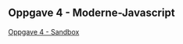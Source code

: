 ## Oppgave 4 - Moderne-Javascript

[Oppgave 4 - Sandbox](https://codesandbox.io/s/moderne-js-oblig-forked-qz91h?file=/src/index.js)  